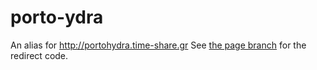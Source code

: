 # porto-ydra
An alias for http://portohydra.time-share.gr
See [the page branch](https://github.com/time-share/porto-ydra/tree/gh-pages) for the redirect code.